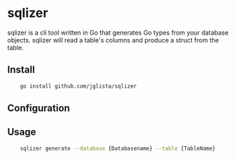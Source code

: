 # sqlizer

sqlizer is a cli tool written in Go that generates Go types from your database objects. sqlizer will
read a table's columns and produce a struct from the table.

## Install

```bash
    go install github.com/jglista/sqlizer
```

## Configuration



## Usage

```bash
    sqlizer generate --database {Databasename} --table {TableName}
```
